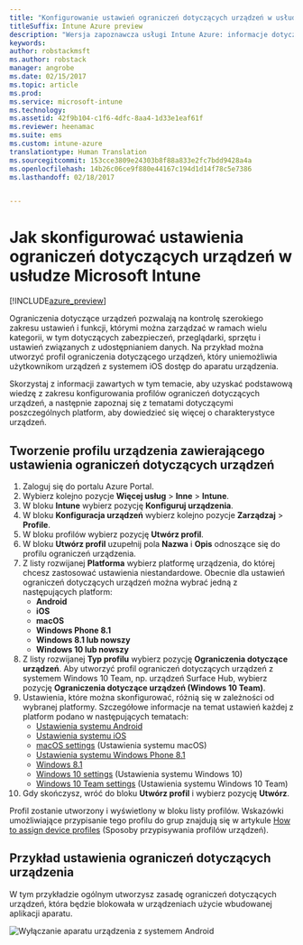 ```yaml
---
title: "Konfigurowanie ustawień ograniczeń dotyczących urządzeń w usłudze Intune"
titleSuffix: Intune Azure preview
description: "Wersja zapoznawcza usługi Intune Azure: informacje dotyczące konfigurowania ustawień i funkcji na zarządzanych urządzeniach przy użyciu usługi Intune."
keywords: 
author: robstackmsft
ms.author: robstack
manager: angrobe
ms.date: 02/15/2017
ms.topic: article
ms.prod: 
ms.service: microsoft-intune
ms.technology: 
ms.assetid: 42f9b104-c1f6-4dfc-8aa4-1d33e1eaf61f
ms.reviewer: heenamac
ms.suite: ems
ms.custom: intune-azure
translationtype: Human Translation
ms.sourcegitcommit: 153cce3809e24303b8f88a833e2fc7bdd9428a4a
ms.openlocfilehash: 14b26c06ce9f880e44167c194d1d14f78c5e7386
ms.lasthandoff: 02/18/2017


---
```


# <a name="how-to-configure-device-restriction-settings-in-microsoft-intune"></a>Jak skonfigurować ustawienia ograniczeń dotyczących urządzeń w usłudze Microsoft Intune

[!INCLUDE[azure_preview](../includes/azure_preview.md)]

Ograniczenia dotyczące urządzeń pozwalają na kontrolę szerokiego zakresu ustawień i funkcji, którymi można zarządzać w ramach wielu kategorii, w tym dotyczących zabezpieczeń, przeglądarki, sprzętu i ustawień związanych z udostępnianiem danych. Na przykład można utworzyć profil ograniczenia dotyczącego urządzeń, który uniemożliwia użytkownikom urządzeń z systemem iOS dostęp do aparatu urządzenia.

Skorzystaj z informacji zawartych w tym temacie, aby uzyskać podstawową wiedzę z zakresu konfigurowania profilów ograniczeń dotyczących urządzeń, a następnie zapoznaj się z tematami dotyczącymi poszczególnych platform, aby dowiedzieć się więcej o charakterystyce urządzeń.

## <a name="create-a-device-profile-containing-device-restriction-settings"></a>Tworzenie profilu urządzenia zawierającego ustawienia ograniczeń dotyczących urządzeń

1. Zaloguj się do portalu Azure Portal.
2. Wybierz kolejno pozycje **Więcej usług** > **Inne** > **Intune**.
3. W bloku **Intune** wybierz pozycję **Konfiguruj urządzenia**.
2. W bloku **Konfiguracja urządzeń** wybierz kolejno pozycje **Zarządzaj** > **Profile**.
3. W bloku profilów wybierz pozycję **Utwórz profil**.
4. W bloku **Utwórz profil** uzupełnij pola **Nazwa** i **Opis** odnoszące się do profilu ograniczeń urządzenia.
5. Z listy rozwijanej **Platforma** wybierz platformę urządzenia, do której chcesz zastosować ustawienia niestandardowe. Obecnie dla ustawień ograniczeń dotyczących urządzeń można wybrać jedną z następujących platform:
    - **Android**
    - **iOS**
    - **macOS**
    - **Windows Phone 8.1**
    - **Windows 8.1 lub nowszy**
    - **Windows 10 lub nowszy**
6. Z listy rozwijanej **Typ profilu** wybierz pozycję **Ograniczenia dotyczące urządzeń**. Aby utworzyć profil ograniczeń dotyczących urządzeń z systemem Windows 10 Team, np. urządzeń Surface Hub, wybierz pozycję **Ograniczenia dotyczące urządzeń (Windows 10 Team)**.
7. Ustawienia, które można skonfigurować, różnią się w zależności od wybranej platformy. Szczegółowe informacje na temat ustawień każdej z platform podano w następujących tematach:
    - [Ustawienia systemu Android](device-restrictions-for-android.md)
    - [Ustawienia systemu iOS](device-restrictions-for-ios.md)
    - [macOS settings](device-restrictions-for-macos.md) (Ustawienia systemu macOS)
    - [Ustawienia systemu Windows Phone 8.1](device-restrictions-for-windows-phone-8-1.md)
    - [Windows 8.1](device-restrictions-for-windows-8-1.md)
    - [Windows 10 settings](device-restrictions-for-windows-10.md) (Ustawienia systemu Windows 10)
    - [Windows 10 Team settings](device-restrictions-for-windows-10-team.md) (Ustawienia systemu Windows 10 Team)
8. Gdy skończysz, wróć do bloku **Utwórz profil** i wybierz pozycję **Utwórz**.

Profil zostanie utworzony i wyświetlony w bloku listy profilów.
Wskazówki umożliwiające przypisanie tego profilu do grup znajdują się w artykule [How to assign device profiles](how-to-assign-device-profiles.md) (Sposoby przypisywania profilów urządzeń).

## <a name="example-of-device-restriction-settings"></a>Przykład ustawienia ograniczeń dotyczących urządzenia

W tym przykładzie ogólnym utworzysz zasadę ograniczeń dotyczących urządzeń, która będzie blokowała w urządzeniach użycie wbudowanej aplikacji aparatu.

![Wyłączanie aparatu urządzenia z systemem Android](./media/disable-android-camera.png)



